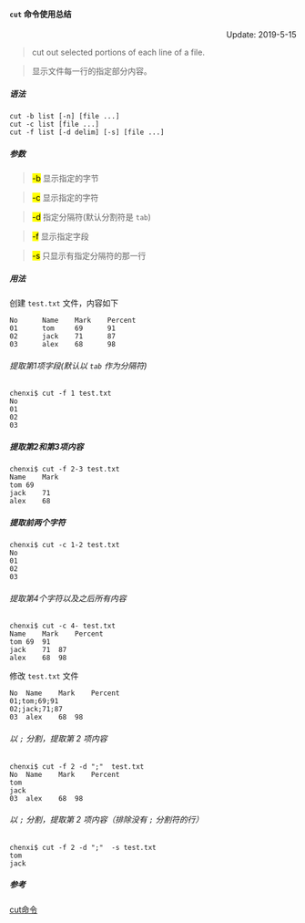 #### `cut` 命令使用总结

<p align="right">Update: 2019-5-15</p>

> cut out selected portions of each line of a file.

> 显示文件每一行的指定部分内容。

##### 语法
```
cut -b list [-n] [file ...]
cut -c list [file ...]
cut -f list [-d delim] [-s] [file ...]
```

##### 参数


> <mark>-b</mark> 显示指定的字节

> <mark>-c</mark> 显示指定的字符

> <mark>-d</mark> 指定分隔符(默认分割符是 `tab`)

> <mark>-f</mark> 显示指定字段

> <mark>-s</mark> 只显示有指定分隔符的那一行

##### 用法

创建 `test.txt` 文件，内容如下
```
No      Name    Mark    Percent
01      tom     69      91
02      jack    71      87
03      alex    68      98
```

###### 提取第1项字段(默认以 `tab` 作为分隔符)
```
chenxi$ cut -f 1 test.txt 
No
01
02
03
```

##### 提取第2和第3项内容
```
chenxi$ cut -f 2-3 test.txt 
Name	Mark
tom	69
jack	71
alex	68
```

##### 提取前两个字符
```
chenxi$ cut -c 1-2 test.txt 
No
01
02
03
```

###### 提取第4个字符以及之后所有内容
```
chenxi$ cut -c 4- test.txt 
Name	Mark	Percent
tom	69	91
jack	71	87
alex	68	98
```

修改 `test.txt` 文件
```
No	Name	Mark	Percent
01;tom;69;91
02;jack;71;87
03	alex	68	98
```

###### 以 `;` 分割，提取第 2 项内容
```
chenxi$ cut -f 2 -d ";"  test.txt 
No	Name	Mark	Percent
tom
jack
03	alex	68	98
```

###### 以 `;` 分割，提取第 2 项内容（排除没有 `;` 分割符的行）
```
chenxi$ cut -f 2 -d ";"  -s test.txt 
tom
jack
```

##### 参考

[cut命令](http://man.linuxde.net/cut)